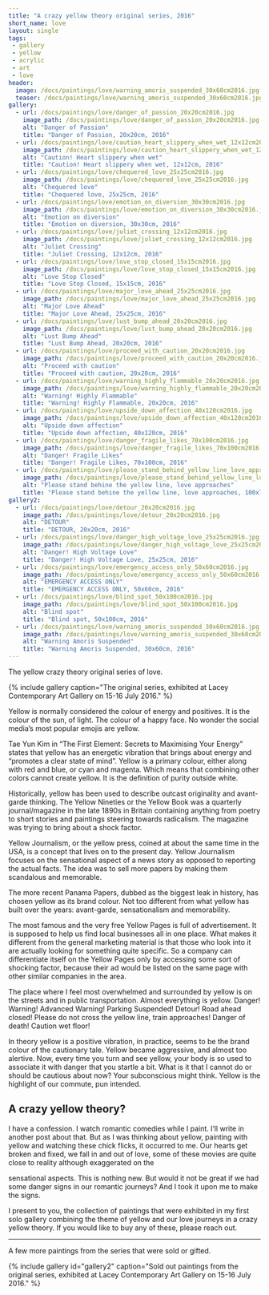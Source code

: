 ```yaml
---
title: "A crazy yellow theory original series, 2016"
short_name: love
layout: single
tags:
 - gallery
 - yellow
 - acrylic
 - art
 - love
header:
  image: /docs/paintings/love/warning_amoris_suspended_30x60cm2016.jpg
  teaser: /docs/paintings/love/warning_amoris_suspended_30x60cm2016.jpg
gallery: 
  - url: /docs/paintings/love/danger_of_passion_20x20cm2016.jpg
    image_path: /docs/paintings/love/danger_of_passion_20x20cm2016.jpg
    alt: "Danger of Passion"
    title: "Danger of Passion, 20x20cm, 2016"
  - url: /docs/paintings/love/caution_heart_slippery_when_wet_12x12cm2016.jpg
    image_path: /docs/paintings/love/caution_heart_slippery_when_wet_12x12cm2016.jpg
    alt: "Caution! Heart slippery when wet"
    title: "Caution! Heart slippery when wet, 12x12cm, 2016"  
  - url: /docs/paintings/love/chequered_love_25x25cm2016.jpg
    image_path: /docs/paintings/love/chequered_love_25x25cm2016.jpg
    alt: "Chequered love"
    title: "Chequered love, 25x25cm, 2016"
  - url: /docs/paintings/love/emotion_on_diversion_30x30cm2016.jpg
    image_path: /docs/paintings/love/emotion_on_diversion_30x30cm2016.jpg
    alt: "Emotion on diversion"
    title: "Emotion on diversion, 30x30cm, 2016"
  - url: /docs/paintings/love/juliet_crossing_12x12cm2016.jpg
    image_path: /docs/paintings/love/juliet_crossing_12x12cm2016.jpg
    alt: "Juliet Crossing"
    title: "Juliet Crossing, 12x12cm, 2016"
  - url: /docs/paintings/love/love_stop_closed_15x15cm2016.jpg
    image_path: /docs/paintings/love/love_stop_closed_15x15cm2016.jpg
    alt: "Love Stop Closed"
    title: "Love Stop Closed, 15x15cm, 2016"  
  - url: /docs/paintings/love/major_love_ahead_25x25cm2016.jpg
    image_path: /docs/paintings/love/major_love_ahead_25x25cm2016.jpg
    alt: "Major Love Ahead"
    title: "Major Love Ahead, 25x25cm, 2016" 
  - url: /docs/paintings/love/lust_bump_ahead_20x20cm2016.jpg
    image_path: /docs/paintings/love/lust_bump_ahead_20x20cm2016.jpg
    alt: "Lust Bump Ahead"
    title: "Lust Bump Ahead, 20x20cm, 2016" 
  - url: /docs/paintings/love/proceed_with_caution_20x20cm2016.jpg
    image_path: /docs/paintings/love/proceed_with_caution_20x20cm2016.jpg
    alt: "Proceed with caution"
    title: "Proceed with caution, 20x20cm, 2016"      
  - url: /docs/paintings/love/warning_highly_flammable_20x20cm2016.jpg
    image_path: /docs/paintings/love/warning_highly_flammable_20x20cm2016.jpg
    alt: "Warning! Highly Flammable"
    title: "Warning! Highly Flammable, 20x20cm, 2016" 
  - url: /docs/paintings/love/upside_down_affection_40x120cm2016.jpg
    image_path: /docs/paintings/love/upside_down_affection_40x120cm2016.jpg
    alt: "Upside down affection"
    title: "Upside down affection, 40x120cm, 2016"  
  - url: /docs/paintings/love/danger_fragile_likes_70x100cm2016.jpg
    image_path: /docs/paintings/love/danger_fragile_likes_70x100cm2016.jpg
    alt: "Danger! Fragile Likes"
    title: "Danger! Fragile Likes, 70x100cm, 2016"  
  - url: /docs/paintings/love/please_stand_behind_yellow_line_love_approaches_100x70cm2016.jpg
    image_path: /docs/paintings/love/please_stand_behind_yellow_line_love_approaches_100x70cm2016.jpg
    alt: "Please stand behine the yellow line, love approaches"
    title: "Please stand behine the yellow line, love approaches, 100x70cm, 2016"  
gallery2: 
  - url: /docs/paintings/love/detour_20x20cm2016.jpg
    image_path: /docs/paintings/love/detour_20x20cm2016.jpg
    alt: "DETOUR"
    title: "DETOUR, 20x20cm, 2016"
  - url: /docs/paintings/love/danger_high_voltage_love_25x25cm2016.jpg
    image_path: /docs/paintings/love/danger_high_voltage_love_25x25cm2016.jpg
    alt: "Danger! High Voltage Love"
    title: "Danger! High Voltage Love, 25x25cm, 2016" 
  - url: /docs/paintings/love/emergency_access_only_50x60cm2016.jpg
    image_path: /docs/paintings/love/emergency_access_only_50x60cm2016.jpg
    alt: "EMERGENCY ACCESS ONLY"
    title: "EMERGENCY ACCESS ONLY, 50x60cm, 2016"
  - url: /docs/paintings/love/blind_spot_50x100cm2016.jpg
    image_path: /docs/paintings/love/blind_spot_50x100cm2016.jpg
    alt: "Blind spot"
    title: "Blind spot, 50x100cm, 2016"
  - url: /docs/paintings/love/warning_amoris_suspended_30x60cm2016.jpg
    image_path: /docs/paintings/love/warning_amoris_suspended_30x60cm2016.jpg
    alt: "Warning Amoris Suspended"
    title: "Warning Amoris Suspended, 30x60cm, 2016" 
---
```


The yellow crazy theory original series of love. 

{% include gallery caption="The original series, exhibited at Lacey Contemporary Art Gallery on 15-16 July 2016." %}

Yellow is normally considered the colour of energy and positives. It is the colour of the sun, of light. The colour of a happy face. No wonder the social media’s most popular emojis are yellow.

Tae Yun Kim in “The First Element: Secrets to Maximising Your Energy” states that yellow has an energetic vibration that brings about energy and “promotes a clear state of mind”.
Yellow is a primary colour, either along with red and blue, or cyan and magenta. Which means that combining other colors cannot create yellow. It is the definition of purity outside white.

Historically, yellow has been used to describe outcast originality and avant-garde thinking. The Yellow Nineties or the Yellow Book was a quarterly journal/magazine in the late 1890s in Britain containing anything from poetry to short stories and paintings steering towards radicalism. The magazine was trying to bring about a shock factor.

Yellow Journalism, or the yellow press, coined at about the same time in the USA, is a concept that lives on to the present day. Yellow Journalism focuses on the sensational aspect of a news story as opposed to reporting the actual facts. The idea was to sell more papers by making them scandalous and memorable.

The more recent Panama Papers, dubbed as the biggest leak in history, has chosen yellow as its brand colour. Not too different from what yellow has built over the years: avant-garde, sensationalism and memorability.

The most famous and the very free Yellow Pages is full of advertisement. It is supposed to help us find local businesses all in one place. What makes it different from the general marketing material is that those who look into it are actually looking for something quite specific. So a company can differentiate itself on the Yellow Pages only by accessing some sort of shocking factor, because their ad would be listed on the same page with other similar companies in the area.

The place where I feel most overwhelmed and surrounded by yellow is on the streets and in public transportation. Almost everything is yellow. Danger! Warning! Advanced Warning! Parking Suspended! Detour! Road ahead closed! Please do not cross the yellow line, train approaches! Danger of death! Caution wet floor!

In theory yellow is a positive vibration, in practice, seems to be the brand colour of the cautionary tale. Yellow became aggressive, and almost too alertive. Now, every time you turn and see yellow, your body is so used to associate it with danger that you startle a bit. What is it that I cannot do or should be cautious about now? Your subconscious might think. Yellow is the highlight of our commute, pun intended.

## A crazy yellow theory?

I have a confession. I watch romantic comedies while I paint. I’ll write in another post about that. But as I was thinking about yellow, painting with yellow and watching these chick flicks, it occurred to me. Our hearts get broken and fixed, we fall in and out of love, some of these movies are quite close to reality although exaggerated on the

sensational aspects. This is nothing new. But would it not be great if we had some danger signs in our romantic journeys? And I took it upon me to make the signs.

I present to you, the collection of paintings that were exhibited in my first solo gallery combining the theme of yellow and our love journeys in a crazy yellow theory. If you would like to buy any of these, please reach out.

****
A few more paintings from the series that were sold or gifted.

{% include gallery id="gallery2" caption="Sold out paintings from the original series, exhibited at Lacey Contemporary Art Gallery on 15-16 July 2016." %}